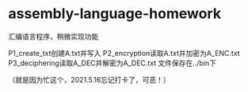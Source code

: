 # assembly-language-homework
汇编语言程序，稍微实现功能

P1_create_txt创建A.txt并写入
P2_encryption读取A.txt并加密为A_ENC.txt
P3_deciphering读取A_DEC并解密为A_DEC.txt
文件保存在../bin下

（就是因为忙这个，2021.5.16忘记打卡了，可恶！）
